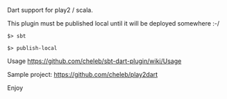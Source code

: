 Dart support for play2 / scala.

This plugin must be published local until it will be deployed somewhere :-/

`$> sbt`

`$> publish-local`


Usage https://github.com/cheleb/sbt-dart-plugin/wiki/Usage

Sample project: https://github.com/cheleb/play2dart

Enjoy

